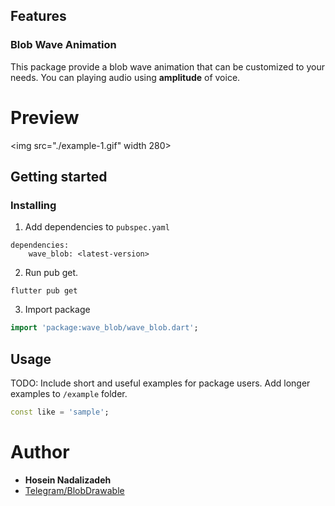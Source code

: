 ## Features

### Blob Wave Animation
This package provide a blob wave animation that can be customized to your needs. You can playing audio using **amplitude** of voice.

# Preview
<img src="./example-1.gif" width 280>

## Getting started

### Installing
1. Add dependencies to `pubspec.yaml`

```dependencies
dependencies:
    wave_blob: <latest-version>
```
2. Run pub get.
```
flutter pub get
```
3. Import package
```dart
import 'package:wave_blob/wave_blob.dart';
```

## Usage

TODO: Include short and useful examples for package users. Add longer examples
to `/example` folder.

```dart
const like = 'sample';
```

# Author
- **Hosein Nadalizadeh**
- [Telegram/BlobDrawable](https://github.com/DrKLO/Telegram/blob/master/TMessagesProj/src/main/java/org/telegram/ui/Components/BlobDrawable.java)

